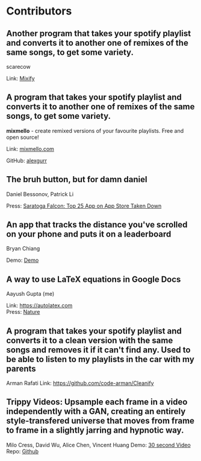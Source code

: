 # Contributors

## Another program that takes your spotify playlist and converts it to another one of remixes of the same songs, to get some variety.
scarecow

Link: [Mixify](https://mixify.rocks)

## A program that takes your spotify playlist and converts it to another one of remixes of the same songs, to get some variety.
**mixmello** - create remixed versions of your favourite playlists. Free and open source!

Link: [mixmello.com](https://www.mixmello.com)

GitHub: [alexgurr](https://github.com/alexgurr/mixmello)

## The bruh button, but for damn daniel

Daniel Bessonov, Patrick Li

Press: [Saratoga Falcon: Top 25 App on App Store Taken Down](https://www.saratogafalcon.org/content/students%E2%80%99-top-25-app-taken-down-after-%E2%80%98damn-daniel%E2%80%99-lawyers-threaten-legal-action)

## An app that tracks the distance you've scrolled on your phone and puts it on a leaderboard

Bryan Chiang

Demo: [Demo](https://i.imgur.com/9VCWd7l.mp4)

## A way to use LaTeX equations in Google Docs

Aayush Gupta (me)

Link: https://autolatex.com <br>
Press: [Nature](https://www.nature.com/articles/d41586-019-01796-1)

## A program that takes your spotify playlist and converts it to a clean version with the same songs and removes it if it can't find any. Used to be able to listen to my playlists in the car with my parents

Arman Rafati
Link: https://github.com/code-arman/Cleanify

## Trippy Videos: Upsample each frame in a video independently with a GAN, creating an entirely style-transfered universe that moves from frame to frame in a slightly jarring and hypnotic way.

Milo Cress, David Wu, Alice Chen, Vincent Huang
Demo: [30 second Video](https://streamable.com/e/dow82b)
Repo: [Github](https://github.com/zephyrys/stylish-flask-backend)
